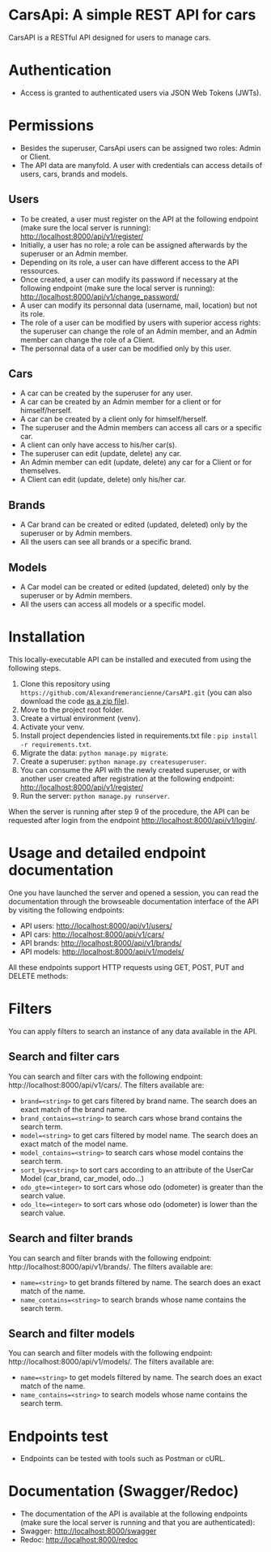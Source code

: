 # CarsApi: A simple REST API for cars
CarsAPI is a RESTful API designed for users to manage cars.

# Authentication

* Access is granted to authenticated users via JSON Web Tokens (JWTs).

# Permissions
* Besides the superuser, CarsApi users can be assigned two roles: Admin or Client.
* The API data are manyfold. A user with credentials can access details of users, cars, brands and models.
## Users
* To be created, a user must register on the API at the following endpoint  (make sure the local server is running): [http://localhost:8000/api/v1/register/](http://localhost:8000/api/v1/register/)
* Initially, a user has no role; a role can be assigned afterwards by the superuser or an Admin member.
* Depending on its role, a user can have different access to the API ressources.
* Once created, a user can modify its password if necessary at the following endpoint  (make sure the local server is running): [http://localhost:8000/api/v1/change_password/](http://localhost:8000/api/v1/change_password/)
* A user can modify its personnal data (username, mail, location) but not its role.
* The role of a user can be modified by users with superior access rights: the superuser can change the role of an Admin member, and an Admin member can change the role of a Client.
* The personnal data of a user can be modified only by this user.
## Cars
* A car can be created by the superuser for any user.
* A car can be created by an Admin member for a client or for himself/herself.
* A car can be created by a client only for himself/herself.
* The superuser and the Admin members can access all cars or a specific car.
* A client can only have access to his/her car(s).
* The superuser can edit (update, delete) any car.
* An Admin member can edit (update, delete) any car for a Client or for themselves.
* A Client can edit (update, delete) only his/her car.
## Brands
* A Car brand can be created or edited (updated, deleted) only by the superuser or by Admin members. 
* All the users can see all brands or a specific brand.
## Models
* A Car model can be created or edited (updated, deleted) only by the superuser or by Admin members. 
* All the users can access all models or a specific model.

# Installation  

This locally-executable API can be installed and executed from using the following steps.
1.	Clone this repository using `https://github.com/Alexandremerancienne/CarsAPI.git` (you can also download the code [as a zip file](https://github.com/Alexandremerancienne/CarsAPI/archive/refs/heads/main.zip)).
2.	Move to the project root folder.
3.	Create a virtual environment (venv).
4.	Activate your venv.
5.	Install project dependencies listed in requirements.txt file : `pip install -r requirements.txt`.
8.	Migrate the data: `python manage.py migrate`.
6.	Create a superuser: `python manage.py createsuperuser`.
7.	You can consume the API with the newly created superuser, or with another user created after registration at the following endpoint: [http://localhost:8000/api/v1/register/](http://localhost:8000/api/v1/register/)
9.	Run the server: `python manage.py runserver`.  

When the server is running after step 9 of the procedure, the API can be requested after login from the endpoint [http://localhost:8000/api/v1/login/](http://localhost:8000/api/v1/login/).

# Usage and detailed endpoint documentation

One you have launched the server and opened a session, you can read the documentation through the browseable documentation interface of the API by visiting the following endpoints: 
* API users: [http://localhost:8000/api/v1/users/](http://localhost:8000/api/v1/users/)
* API cars: [http://localhost:8000/api/v1/cars/](http://localhost:8000/api/v1/cars/)
* API brands: [http://localhost:8000/api/v1/brands/](http://localhost:8000/api/v1/brands/)
* API models: [http://localhost:8000/api/v1/models/](http://localhost:8000/api/v1/models/)

All these endpoints support HTTP requests using GET, POST, PUT and DELETE methods:

# Filters
You can apply filters to search an instance of any data available in the API.
## Search and filter cars
You can search and filter cars with the following endpoint: http://localhost:8000/api/v1/cars/. The filters available are:
* `brand=<string>` to get cars filtered by brand name. The search does an exact match of the brand name.
* `brand_contains=<string>` to search cars whose brand contains the search term. 
* `model=<string>` to get cars filtered by model name. The search does an exact match of the model name.
* `model_contains=<string>` to search cars whose model contains the search term.
* `sort_by=<string>` to sort cars according to an attribute of the UserCar Model (car_brand, car_model, odo...) 
* `odo_gte=<integer>` to sort cars whose odo (odometer) is greater than the search value. 
* `odo_lte=<integer>` to sort cars whose odo (odometer) is lower than the search value. 

## Search and filter brands
You can search and filter brands with the following endpoint: http://localhost:8000/api/v1/brands/. The filters available are:
* `name=<string>` to get brands filtered by name. The search does an exact match of the name.
* `name_contains=<string>` to search brands whose name contains the search term. 

## Search and filter models
You can search and filter models with the following endpoint: http://localhost:8000/api/v1/models/. The filters available are:
* `name=<string>` to get models filtered by name. The search does an exact match of the name.
* `name_contains=<string>` to search models whose name contains the search term. 

# Endpoints test
* Endpoints can be tested with tools such as Postman or cURL.

# Documentation (Swagger/Redoc)
* The documentation of the API is available at the following endpoints (make sure the local server is running and that you are authenticated):
* Swagger: [http://localhost:8000/swagger](http://localhost:8000/swagger)
* Redoc: [http://localhost:8000/redoc](http://localhost:8000/redoc)
